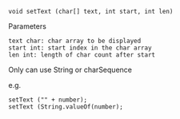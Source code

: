 
    void setText (char[] text, int start, int len)

Parameters
    
    text char: char array to be displayed
    start int: start index in the char array
    len int: length of char count after start


Only can use String or charSequence

e.g.

    setText ("" + number);
    setText (String.valueOf(number);
